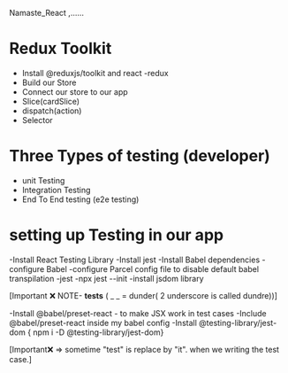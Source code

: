 Namaste_React ,......

# Redux Toolkit
 - Install @reduxjs/toolkit and react -redux
 - Build our Store
 - Connect our store to our app
 - Slice(cardSlice)
 - dispatch(action)
 - Selector

 #  Three Types of testing (developer)
 - unit Testing
 - Integration Testing
 - End To End testing (e2e testing)


 # setting up Testing in our app
 -Install React Testing Library
 -Install jest
 -Install Babel dependencies
 -configure Babel
 -configure Parcel config file to disable default babel transpilation
 -jest -npx jest --init
 -install jsdom library

[Important ❌ NOTE- __tests__ ( _ _ = dunder( 2 underscore is called dundre))]

-Install @babel/preset-react  - to make JSX work in test cases
-Include @babel/preset-react   inside my babel config
-Install @testing-library/jest-dom { npm i -D @testing-library/jest-dom}

[Important❌ => sometime "test" is replace by "it". when we writing the test case.]